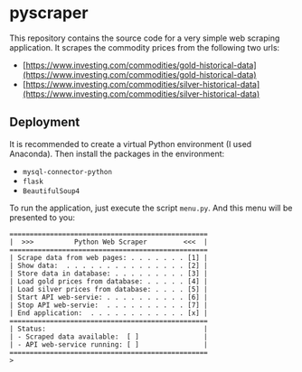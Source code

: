 # pyscraper

This repository contains the source code for a very simple web scraping application. It scrapes the commodity prices from the following two urls:

* [https://www.investing.com/commodities/gold-historical-data](https://www.investing.com/commodities/gold-historical-data)
* [https://www.investing.com/commodities/silver-historical-data](https://www.investing.com/commodities/silver-historical-data)

## Deployment

It is recommended to create a virtual Python environment (I used Anaconda). Then install the packages in the environment:

* `mysql-connector-python`
* `flask`
* `BeautifulSoup4`

To run the application, just execute the script `menu.py`. And this menu will be presented to you: 

    =================================================
    |  >>>          Python Web Scraper         <<<  |
    =================================================
    | Scrape data from web pages: . . . . . . . [1] |
    | Show data:  . . . . . . . . . . . . . . . [2] |
    | Store data in database: . . . . . . . . . [3] |
    | Load gold prices from database: . . . . . [4] |
    | Load silver prices from database: . . . . [5] |
    | Start API web-servie: . . . . . . . . . . [6] |
    | Stop API web-servie:  . . . . . . . . . . [7] |
    | End application:  . . . . . . . . . . . . [x] |
    =================================================
    | Status:                                       |
    | - Scraped data available:  [ ]                |
    | - API web-service running: [ ]                |
    =================================================
    >
